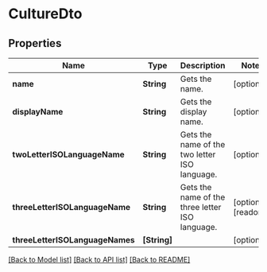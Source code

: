 # CultureDto

## Properties
Name | Type | Description | Notes
------------ | ------------- | ------------- | -------------
**name** | **String** | Gets the name. | [optional] 
**displayName** | **String** | Gets the display name. | [optional] 
**twoLetterISOLanguageName** | **String** | Gets the name of the two letter ISO language. | [optional] 
**threeLetterISOLanguageName** | **String** | Gets the name of the three letter ISO language. | [optional] [readonly] 
**threeLetterISOLanguageNames** | **[String]** |  | [optional] 

[[Back to Model list]](../README.md#documentation-for-models) [[Back to API list]](../README.md#documentation-for-api-endpoints) [[Back to README]](../README.md)


